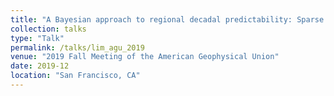```yaml
---
title: "A Bayesian approach to regional decadal predictability: Sparse parameter estimation in high-dimensional linear inverse models of high-latitude sea surface temperature variability}, \textbf{D. Foster"
collection: talks
type: "Talk"
permalink: /talks/lim_agu_2019
venue: "2019 Fall Meeting of the American Geophysical Union"
date: 2019-12
location: "San Francisco, CA"
---
```


